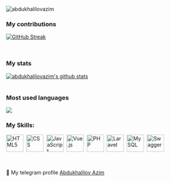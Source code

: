 <p align="left"> <img src="https://komarev.com/ghpvc/?username=abdukhalilovazim&label=Profile%20views&color=0e75b6&style=flat" alt="abdukhalilovazim" /> </p>


### My contributions

[![GitHub Streak](https://github-readme-streak-stats.herokuapp.com?user=abdukhalilovazim&theme=react)](https://git.io/streak-stats)

<br/>

### My stats

[![abdukhalilovazim's github stats](https://github-readme-stats.vercel.app/api?username=abdukhalilovazim&show_icons=true&theme=react)](https://github.com/abdukhalilovazim/github-readme-stats) <br/><br/>


### Most used languages

![ ](https://github-readme-stats.vercel.app/api/top-langs/?username=abdukhalilovazim&show_icons=true&theme=react)




### My Skills:

<!-- Single Row with Icons and Links -->
<a href="https://www.w3.org/html/" target="_blank"><img src="https://user-images.githubusercontent.com/25181517/192158954-f88b5814-d510-4564-b285-dff7d6400dad.png" width="47px" alt="HTML5"></a>&nbsp;
<a href="https://www.w3.org/Style/CSS/" target="_blank"><img src="https://user-images.githubusercontent.com/25181517/183898674-75a4a1b1-f960-4ea9-abcb-637170a00a75.png" width="47px" alt="CSS"></a>&nbsp;
<a href="https://developer.mozilla.org/en-US/docs/Web/JavaScript" target="_blank"><img src="https://user-images.githubusercontent.com/25181517/117447155-6a868a00-af3d-11eb-9cfe-245df15c9f3f.png" width="47px" alt="JavaScript"></a>&nbsp;
<a href="https://vuejs.org/" target="_blank"><img src="https://user-images.githubusercontent.com/25181517/117448124-a2da9800-af3e-11eb-85d2-bd1b69b65603.png" width="47px" alt="Vue.js"></a>&nbsp;
<a href="https://www.php.net/" target="_blank"><img src="https://user-images.githubusercontent.com/25181517/183570228-6a040b9f-3ddf-47a2-a201-743121dac664.png" width="47px" alt="PHP"></a>&nbsp;
<a href="https://laravel.com/" target="_blank"><img src="https://github.com/marwin1991/profile-technology-icons/assets/25181517/afcf1c98-544e-41fb-bf44-edba5e62809a" width="47px" alt="Laravel"></a>&nbsp;
<a href="https://www.mysql.com/" target="_blank"><img src="https://user-images.githubusercontent.com/25181517/183896128-ec99105a-ec1a-4d85-b08b-1aa1620b2046.png" width="47px" alt="MySQL"></a>&nbsp;
<a href="https://swagger.io/" target="_blank"><img src="https://user-images.githubusercontent.com/25181517/186711335-a3729606-5a78-4496-9a36-06efcc74f800.png" width="47px" alt="Swagger"></a>&nbsp;

<br />





📨  My telegram profile <a href="https://t.me/abdukhalilovazim">Abdukhalilov Azim</a>
